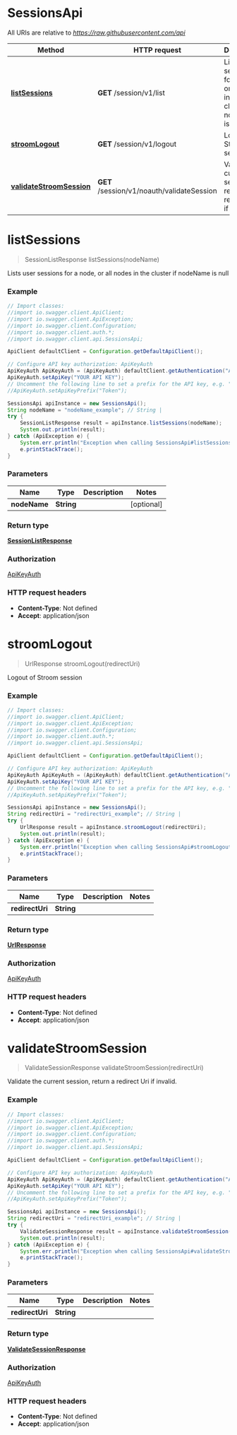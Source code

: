 # SessionsApi

All URIs are relative to *https://raw.githubusercontent.com/api*

Method | HTTP request | Description
------------- | ------------- | -------------
[**listSessions**](SessionsApi.md#listSessions) | **GET** /session/v1/list | Lists user sessions for a node, or all nodes in the cluster if nodeName is null
[**stroomLogout**](SessionsApi.md#stroomLogout) | **GET** /session/v1/logout | Logout of Stroom session
[**validateStroomSession**](SessionsApi.md#validateStroomSession) | **GET** /session/v1/noauth/validateSession | Validate the current session, return a redirect Uri if invalid.

<a name="listSessions"></a>
# **listSessions**
> SessionListResponse listSessions(nodeName)

Lists user sessions for a node, or all nodes in the cluster if nodeName is null

### Example
```java
// Import classes:
//import io.swagger.client.ApiClient;
//import io.swagger.client.ApiException;
//import io.swagger.client.Configuration;
//import io.swagger.client.auth.*;
//import io.swagger.client.api.SessionsApi;

ApiClient defaultClient = Configuration.getDefaultApiClient();

// Configure API key authorization: ApiKeyAuth
ApiKeyAuth ApiKeyAuth = (ApiKeyAuth) defaultClient.getAuthentication("ApiKeyAuth");
ApiKeyAuth.setApiKey("YOUR API KEY");
// Uncomment the following line to set a prefix for the API key, e.g. "Token" (defaults to null)
//ApiKeyAuth.setApiKeyPrefix("Token");

SessionsApi apiInstance = new SessionsApi();
String nodeName = "nodeName_example"; // String | 
try {
    SessionListResponse result = apiInstance.listSessions(nodeName);
    System.out.println(result);
} catch (ApiException e) {
    System.err.println("Exception when calling SessionsApi#listSessions");
    e.printStackTrace();
}
```

### Parameters

Name | Type | Description  | Notes
------------- | ------------- | ------------- | -------------
 **nodeName** | **String**|  | [optional]

### Return type

[**SessionListResponse**](SessionListResponse.md)

### Authorization

[ApiKeyAuth](../README.md#ApiKeyAuth)

### HTTP request headers

 - **Content-Type**: Not defined
 - **Accept**: application/json

<a name="stroomLogout"></a>
# **stroomLogout**
> UrlResponse stroomLogout(redirectUri)

Logout of Stroom session

### Example
```java
// Import classes:
//import io.swagger.client.ApiClient;
//import io.swagger.client.ApiException;
//import io.swagger.client.Configuration;
//import io.swagger.client.auth.*;
//import io.swagger.client.api.SessionsApi;

ApiClient defaultClient = Configuration.getDefaultApiClient();

// Configure API key authorization: ApiKeyAuth
ApiKeyAuth ApiKeyAuth = (ApiKeyAuth) defaultClient.getAuthentication("ApiKeyAuth");
ApiKeyAuth.setApiKey("YOUR API KEY");
// Uncomment the following line to set a prefix for the API key, e.g. "Token" (defaults to null)
//ApiKeyAuth.setApiKeyPrefix("Token");

SessionsApi apiInstance = new SessionsApi();
String redirectUri = "redirectUri_example"; // String | 
try {
    UrlResponse result = apiInstance.stroomLogout(redirectUri);
    System.out.println(result);
} catch (ApiException e) {
    System.err.println("Exception when calling SessionsApi#stroomLogout");
    e.printStackTrace();
}
```

### Parameters

Name | Type | Description  | Notes
------------- | ------------- | ------------- | -------------
 **redirectUri** | **String**|  |

### Return type

[**UrlResponse**](UrlResponse.md)

### Authorization

[ApiKeyAuth](../README.md#ApiKeyAuth)

### HTTP request headers

 - **Content-Type**: Not defined
 - **Accept**: application/json

<a name="validateStroomSession"></a>
# **validateStroomSession**
> ValidateSessionResponse validateStroomSession(redirectUri)

Validate the current session, return a redirect Uri if invalid.

### Example
```java
// Import classes:
//import io.swagger.client.ApiClient;
//import io.swagger.client.ApiException;
//import io.swagger.client.Configuration;
//import io.swagger.client.auth.*;
//import io.swagger.client.api.SessionsApi;

ApiClient defaultClient = Configuration.getDefaultApiClient();

// Configure API key authorization: ApiKeyAuth
ApiKeyAuth ApiKeyAuth = (ApiKeyAuth) defaultClient.getAuthentication("ApiKeyAuth");
ApiKeyAuth.setApiKey("YOUR API KEY");
// Uncomment the following line to set a prefix for the API key, e.g. "Token" (defaults to null)
//ApiKeyAuth.setApiKeyPrefix("Token");

SessionsApi apiInstance = new SessionsApi();
String redirectUri = "redirectUri_example"; // String | 
try {
    ValidateSessionResponse result = apiInstance.validateStroomSession(redirectUri);
    System.out.println(result);
} catch (ApiException e) {
    System.err.println("Exception when calling SessionsApi#validateStroomSession");
    e.printStackTrace();
}
```

### Parameters

Name | Type | Description  | Notes
------------- | ------------- | ------------- | -------------
 **redirectUri** | **String**|  |

### Return type

[**ValidateSessionResponse**](ValidateSessionResponse.md)

### Authorization

[ApiKeyAuth](../README.md#ApiKeyAuth)

### HTTP request headers

 - **Content-Type**: Not defined
 - **Accept**: application/json

